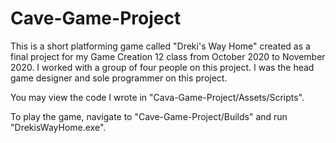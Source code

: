 # Cave-Game-Project


This is a short platforming game called "Dreki's Way Home" created as a final project for my Game Creation 12 class from October 2020 to November 2020.
I worked with a group of four people on this project. I was the head game designer and sole programmer on this project. 

You may view the code I wrote in "Cava-Game-Project/Assets/Scripts".

To play the game, navigate to "Cave-Game-Project/Builds" and run "DrekisWayHome.exe".
